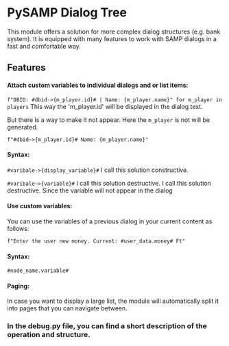 # PySAMP Dialog Tree

This module offers a solution for more complex dialog structures (e.g. bank system). It is equipped with many features to work with SAMP dialogs in a fast and comfortable way.

## Features

#### Attach custom variables to individual dialogs and or list items:  
`f"DBID: #dbid->{m_player.id}# | Name: {m_player.name}" for m_player in players`
This way the 'm_player.id' will be displayed in the dialog text.

But there is a way to make it not appear. Here the `m_player` is not will be generated.

`f"#dbid~>{m_player.id}# Name: {m_player.name}"`

#### Syntax:

`#varibale->{display_variable}#` I call this solution constructive.

`#varibale~>{variable}#` I call this solution destructive. I call this solution destructive. 
Since the variable will not appear in the dialog



#### Use custom variables: 
You can use the variables of a previous dialog in your current content as follows:

`f"Enter the user new money. Current: #user_data.money# Ft"`

#### Syntax:

`#node_name.variable#`

#### Paging: 

In case you want to display a large list, the module will automatically split it into pages that you can navigate between.


### In the debug.py file, you can find a short description of the operation and structure.